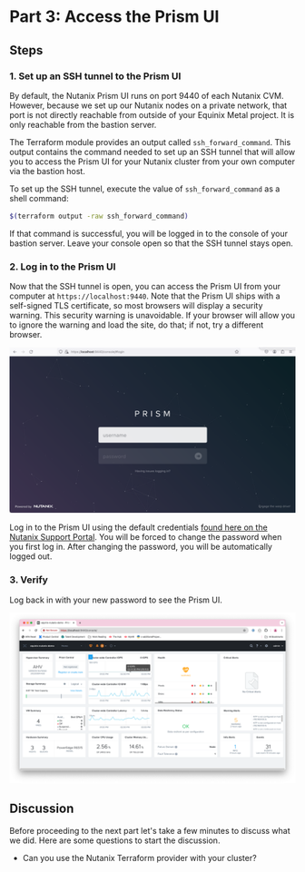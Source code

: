 <!-- See https://squidfunk.github.io/mkdocs-material/reference/ -->
# Part 3: Access the Prism UI

## Steps

### 1. Set up an SSH tunnel to the Prism UI

By default, the Nutanix Prism UI runs on port 9440 of each Nutanix CVM.  However, because we set up our Nutanix nodes on a private network, that port is not directly reachable from outside of your Equinix Metal project.  It is only reachable from the bastion server.

The Terraform module provides an output called `ssh_forward_command`.  This output contains the command needed to set up an SSH tunnel that will allow you to access the Prism UI for your Nutanix cluster from your own computer via the bastion host.

To set up the SSH tunnel, execute the value of `ssh_forward_command` as a shell command:

```sh
$(terraform output -raw ssh_forward_command)
```

If that command is successful, you will be logged in to the console of your bastion server.  Leave your console open so that the SSH tunnel stays open.

### 2. Log in to the Prism UI

Now that the SSH tunnel is open, you can access the Prism UI from your computer at `https://localhost:9440`.  Note that the Prism UI ships with a self-signed TLS certificate, so most browsers will display a security warning.  This security warning is unavoidable. If your browser will allow you to ignore the warning and load the site, do that; if not, try a different browser.

![Prism login form](../images/prism-login-form.png)

Log in to the Prism UI using the default credentials [found here on the Nutanix Support Portal](https://portal.nutanix.com/page/documents/details?targetId=AHV-Admin-Guide-v6_7:app-admin-cvm-access-c.html). You will be forced to change the password when you first log in.  After changing the password, you will be automatically logged out.


### 3. Verify

Log back in with your new password to see the Prism UI.

![Prism UI](../images/prism-ui.png)

## Discussion

Before proceeding to the next part let's take a few minutes to discuss what we did. Here are some questions to start the discussion.

- Can you use the Nutanix Terraform provider with your cluster?

